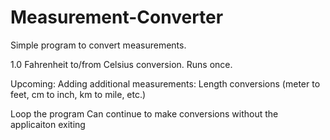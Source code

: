 # Measurement-Converter
Simple program to convert measurements. 

1.0 
Fahrenheit to/from Celsius conversion. 
Runs once.

Upcoming: 
Adding additional measurements: 
  Length conversions (meter to feet, cm to inch, km to mile, etc.)

Loop the program
  Can continue to make conversions without the applicaiton exiting
